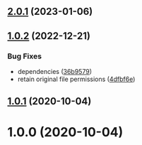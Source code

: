 ## [2.0.1](https://github.com/bconnorwhite/make-executable/compare/v2.0.0...v2.0.1) (2023-01-06)



## [1.0.2](https://github.com/bconnorwhite/make-executable/compare/v1.0.1...v1.0.2) (2022-12-21)


### Bug Fixes

* dependencies ([36b9579](https://github.com/bconnorwhite/make-executable/commit/36b9579baf3b99253a9c5e0619437ae2101cf4ff))
* retain original file permissions ([4dfbf6e](https://github.com/bconnorwhite/make-executable/commit/4dfbf6eb3bb3efad9c61ff430a8df1ffcb600d71))



## [1.0.1](https://github.com/bconnorwhite/make-executable/compare/v1.0.0...v1.0.1) (2020-10-04)



# 1.0.0 (2020-10-04)




